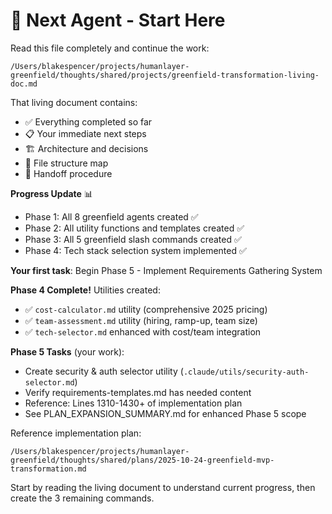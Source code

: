 # 👋 Next Agent - Start Here

Read this file completely and continue the work:

```
/Users/blakespencer/projects/humanlayer-greenfield/thoughts/shared/projects/greenfield-transformation-living-doc.md
```

That living document contains:
- ✅ Everything completed so far
- 📋 Your immediate next steps
- 🏗️ Architecture and decisions
- 📁 File structure map
- 🔄 Handoff procedure

**Progress Update** 📊
- Phase 1: All 8 greenfield agents created ✅
- Phase 2: All utility functions and templates created ✅
- Phase 3: All 5 greenfield slash commands created ✅
- Phase 4: Tech stack selection system implemented ✅

**Your first task**: Begin Phase 5 - Implement Requirements Gathering System

**Phase 4 Complete!** Utilities created:
- ✅ `cost-calculator.md` utility (comprehensive 2025 pricing)
- ✅ `team-assessment.md` utility (hiring, ramp-up, team size)
- ✅ `tech-selector.md` enhanced with cost/team integration

**Phase 5 Tasks** (your work):
- Create security & auth selector utility (`.claude/utils/security-auth-selector.md`)
- Verify requirements-templates.md has needed content
- Reference: Lines 1310-1430+ of implementation plan
- See PLAN_EXPANSION_SUMMARY.md for enhanced Phase 5 scope

Reference implementation plan:
```
/Users/blakespencer/projects/humanlayer-greenfield/thoughts/shared/plans/2025-10-24-greenfield-mvp-transformation.md
```

Start by reading the living document to understand current progress, then create the 3 remaining commands.
